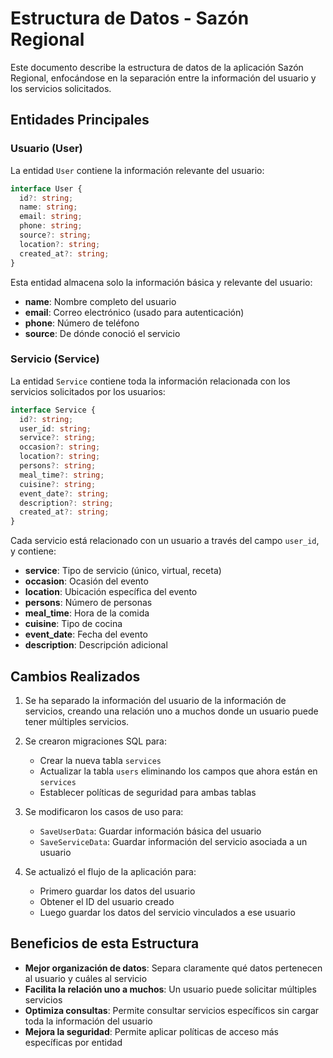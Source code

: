 # Estructura de Datos - Sazón Regional

Este documento describe la estructura de datos de la aplicación Sazón Regional, enfocándose en la separación entre la información del usuario y los servicios solicitados.

## Entidades Principales

### Usuario (User)

La entidad `User` contiene la información relevante del usuario:

```typescript
interface User {
  id?: string;
  name: string;
  email: string;
  phone: string;
  source?: string;
  location?: string;
  created_at?: string;
}
```

Esta entidad almacena solo la información básica y relevante del usuario:
- **name**: Nombre completo del usuario
- **email**: Correo electrónico (usado para autenticación)
- **phone**: Número de teléfono 
- **source**: De dónde conoció el servicio

### Servicio (Service)

La entidad `Service` contiene toda la información relacionada con los servicios solicitados por los usuarios:

```typescript
interface Service {
  id?: string;
  user_id: string;
  service?: string;
  occasion?: string;
  location?: string;
  persons?: string;
  meal_time?: string;
  cuisine?: string;
  event_date?: string;
  description?: string;
  created_at?: string;
}
```

Cada servicio está relacionado con un usuario a través del campo `user_id`, y contiene:
- **service**: Tipo de servicio (único, virtual, receta)
- **occasion**: Ocasión del evento
- **location**: Ubicación específica del evento
- **persons**: Número de personas
- **meal_time**: Hora de la comida
- **cuisine**: Tipo de cocina
- **event_date**: Fecha del evento
- **description**: Descripción adicional

## Cambios Realizados

1. Se ha separado la información del usuario de la información de servicios, creando una relación uno a muchos donde un usuario puede tener múltiples servicios.

2. Se crearon migraciones SQL para:
   - Crear la nueva tabla `services`
   - Actualizar la tabla `users` eliminando los campos que ahora están en `services`
   - Establecer políticas de seguridad para ambas tablas

3. Se modificaron los casos de uso para:
   - `SaveUserData`: Guardar información básica del usuario
   - `SaveServiceData`: Guardar información del servicio asociada a un usuario

4. Se actualizó el flujo de la aplicación para:
   - Primero guardar los datos del usuario
   - Obtener el ID del usuario creado
   - Luego guardar los datos del servicio vinculados a ese usuario

## Beneficios de esta Estructura

- **Mejor organización de datos**: Separa claramente qué datos pertenecen al usuario y cuáles al servicio
- **Facilita la relación uno a muchos**: Un usuario puede solicitar múltiples servicios 
- **Optimiza consultas**: Permite consultar servicios específicos sin cargar toda la información del usuario
- **Mejora la seguridad**: Permite aplicar políticas de acceso más específicas por entidad 
